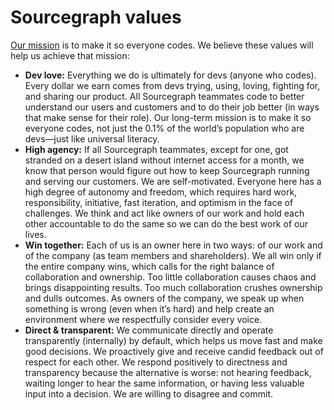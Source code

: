 # Sourcegraph values

[Our mission](../../strategy-goals/strategy/index.md) is to make it so everyone codes. We believe these values will help us achieve that mission:

- **Dev love:** Everything we do is ultimately for devs (anyone who codes). Every dollar we earn comes from devs trying, using, loving, fighting for, and sharing our product. All Sourcegraph teammates code to better understand our users and customers and to do their job better (in ways that make sense for their role). Our long-term mission is to make it so everyone codes, not just the 0.1% of the world’s population who are devs—just like universal literacy.
- **High agency:** If all Sourcegraph teammates, except for one, got stranded on a desert island without internet access for a month, we know that person would figure out how to keep Sourcegraph running and serving our customers. We are self-motivated. Everyone here has a high degree of autonomy and freedom, which requires hard work, responsibility, initiative, fast iteration, and optimism in the face of challenges. We think and act like owners of our work and hold each other accountable to do the same so we can do the best work of our lives.
- **Win together:** Each of us is an owner here in two ways: of our work and of the company (as team members and shareholders). We all win only if the entire company wins, which calls for the right balance of collaboration and ownership. Too little collaboration causes chaos and brings disappointing results. Too much collaboration crushes ownership and dulls outcomes. As owners of the company, we speak up when something is wrong (even when it’s hard) and help create an environment where we respectfully consider every voice.
- **Direct & transparent:** We communicate directly and operate transparently (internally) by default, which helps us move fast and make good decisions. We proactively give and receive candid feedback out of respect for each other. We respond positively to directness and transparency because the alternative is worse: not hearing feedback, waiting longer to hear the same information, or having less valuable input into a decision. We are willing to disagree and commit.
